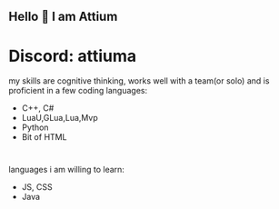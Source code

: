 ## Hello 👋 I am Attium

# Discord: attiuma

my skills are cognitive thinking, works well with a team(or solo) and is proficient in a few coding languages:
 - C++, C#
 - LuaU,GLua,Lua,Mvp
 - Python
 - Bit of HTML
#
languages i am willing to learn:
  - JS, CSS
  - Java
